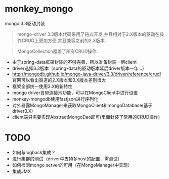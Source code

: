 # monkey_mongo
mongo 3.3驱动封装

> mongo-driver 3.3版本代码采用了链式开发,并且相对于2.X版本的驱动在操作CRUD上更加方便,并且兼容之前的2.X版本.

> MongoCollection覆盖了所有CRUD操作.

- 由于spring-data框架封装的不够完善，所以准备封装一层client
- driver选择3.3版本（spring-data的驱动版本延后driver版本一年...）
- http://mongodb.github.io/mongo-java-driver/3.3/driver/reference/crud/ 官网可以看出渠道的2.X版本和3.X版本差别很大
- 框架全部统一使用3.X的新特性
- mongo driver自带连接池功能，可以在MongoClient中进行设置
- monkey-mongodb使用fastjson进行序列化
- 对外暴露MongoManager来获取MongoClient和mongoDatabase(基于driver3.X)
- client端只需要实现AbstractMongoDao即可(里面封装了常用的CRUD操作)

# TODO
- 如何与logback集成？
- 进行集群的测试（driver中支持多host的配置，需测试）
- 如何检测mongo server的可用（在MongoManager中实现）
- 集成JMX
